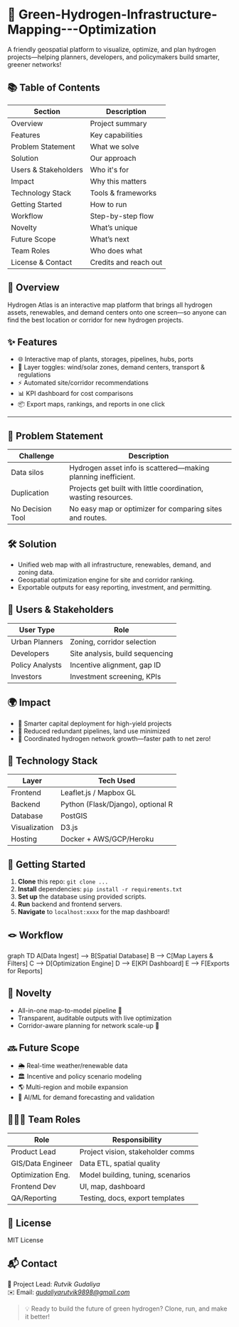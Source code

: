 # 🚀 Green-Hydrogen-Infrastructure-Mapping---Optimization

A friendly geospatial platform to visualize, optimize, and plan hydrogen projects—helping planners, developers, and policymakers build smarter, greener networks!


## 📚 Table of Contents

| Section               | Description                       |
|-----------------------|-----------------------------------|
| Overview              | Project summary                   |
| Features              | Key capabilities                  |
| Problem Statement     | What we solve                     |
| Solution              | Our approach                      |
| Users & Stakeholders  | Who it's for                      |
| Impact                | Why this matters                  |
| Technology Stack      | Tools & frameworks                |
| Getting Started       | How to run                        |
| Workflow              | Step-by-step flow                 |
| Novelty               | What’s unique                     |
| Future Scope          | What’s next                       |
| Team Roles            | Who does what                     |
| License & Contact     | Credits and reach out             |



## 📝 Overview
Hydrogen Atlas is an interactive map platform that brings all hydrogen assets, renewables, and demand centers onto one screen—so anyone can find the best location or corridor for new hydrogen projects.


## ✨ Features

- 🌐 Interactive map of plants, storages, pipelines, hubs, ports
- 🔀 Layer toggles: wind/solar zones, demand centers, transport & regulations
- ⚡ Automated site/corridor recommendations
- 📊 KPI dashboard for cost comparisons
- 📦 Export maps, rankings, and reports in one click

---

## 🛑 Problem Statement

| Challenge      | Description                                                     |
|----------------|-----------------------------------------------------------------|
| Data silos     | Hydrogen asset info is scattered—making planning inefficient.    |
| Duplication    | Projects get built with little coordination, wasting resources.  |
| No Decision Tool | No easy map or optimizer for comparing sites and routes.       |


## 🛠️ Solution

- Unified web map with all infrastructure, renewables, demand, and zoning data.
- Geospatial optimization engine for site and corridor ranking.
- Exportable outputs for easy reporting, investment, and permitting.


## 👥 Users & Stakeholders

| User Type           | Role                                 |
|---------------------|--------------------------------------|
| Urban Planners      | Zoning, corridor selection           |
| Developers          | Site analysis, build sequencing      |
| Policy Analysts     | Incentive alignment, gap ID          |
| Investors           | Investment screening, KPIs           |


## 🌍 Impact

- 💸 Smarter capital deployment for high-yield projects
- 🚫 Reduced redundant pipelines, land use minimized
- 🤝 Coordinated hydrogen network growth—faster path to net zero!


## 🧰 Technology Stack

| Layer       | Tech Used                         |
|-------------|-----------------------------------|
| Frontend    | Leaflet.js / Mapbox GL            |
| Backend     | Python (Flask/Django), optional R |
| Database    | PostGIS                           |
| Visualization| D3.js                            |
| Hosting     | Docker + AWS/GCP/Heroku           |


## 🚦 Getting Started

1. **Clone** this repo: `git clone ...`
2. **Install** dependencies: `pip install -r requirements.txt`
3. **Set up** the database using provided scripts.
4. **Run** backend and frontend servers.
5. **Navigate** to `localhost:xxxx` for the map dashboard!


## 🪢 Workflow

graph TD
A[Data Ingest] --> B[Spatial Database]
B --> C[Map Layers & Filters]
C --> D[Optimization Engine]
D --> E[KPI Dashboard]
E --> F[Exports for Reports]


## 🎁 Novelty

- All-in-one map-to-model pipeline 🔄
- Transparent, auditable outputs with live optimization
- Corridor-aware planning for network scale-up 🚆


## 🔜 Future Scope

- 🌦️ Real-time weather/renewable data
- 🏛️ Incentive and policy scenario modeling
- 🌎 Multi-region and mobile expansion
- 🤖 AI/ML for demand forecasting and validation



## 🧑‍🤝‍🧑 Team Roles

| Role                 | Responsibility                      |
|----------------------|-------------------------------------|
| Product Lead         | Project vision, stakeholder comms   |
| GIS/Data Engineer    | Data ETL, spatial quality           |
| Optimization Eng.    | Model building, tuning, scenarios   |
| Frontend Dev         | UI, map, dashboard                  |
| QA/Reporting         | Testing, docs, export templates     |


## 📄 License

MIT License

## 📬 Contact

👤 Project Lead: *Rutvik Gudaliya*  
✉️ Email: *gudaliyarutvik9898@gmail.com*


> 💡 Ready to build the future of green hydrogen? Clone, run, and make it better!

